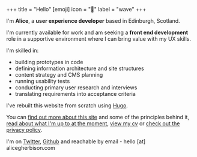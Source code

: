 +++
title = "Hello"
[emoji]
	icon = "👋"
	label = "wave"
+++

I'm **Alice**, a **user experience developer** based in Edinburgh, Scotland.

I'm currently available for work and am seeking a **front end development** role in a supportive environment where I can bring value with my UX skills. 

I'm skilled in:

* building prototypes in code
* defining information architecture and site structures
* content strategy and CMS planning
* running usability tests
* conducting primary user research and interviews
* translating requirements into acceptance criteria

I've rebuilt this website from scratch using [Hugo](https://gohugo.io/).

You can [find out more about this site](/site/) and some of the principles behind it, [read about what I'm up to at the moment](/now/), [view my cv](/cv/) or [check out the privacy policy](/privacy/).

I'm on [Twitter](https://www.twitter.com/alicegherbison), [Github](https://github.com/alicegherbison) and reachable by email - hello [at] alicegherbison.com